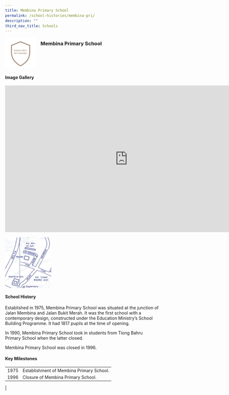 ```yaml
---
title: Membina Primary School
permalink: /school-histories/membina-pri/
description: ""
third_nav_title: Schools
---
```

<img align="left" style="width:20%;margin-right:15px;" src="/images/membinapri1.png">

### **Membina Primary School**

<br clear="left">

#### **Image Gallery**
<iframe src="https://docs.google.com/presentation/d/e/2PACX-1vTyPky_0fDs_jmoOw0iMFFEz16smSNGq_kHgEDI_a9KBpohXqVYvA4dYzQ_t0iHPwS7u8gygEKtNsCY/embed?start=false&amp;loop=true&amp;delayms=5000" frameborder="0" width="800" height="479" allowfullscreen="true"></iframe>

<p><a href="/images/membinapri2.jpg">  
<img align="left" style="width:30%;margin-right:15px;" src="/images/membinapri2.jpg">
</a></p>

<br clear="left">

#### **School History**
Established in 1975, Membina Primary School was situated at the junction of Jalan Membina and Jalan Bukit Merah. It was the first school with a contemporary design, constructed under the Education Ministry’s School Building Programme. It had 1817 pupils at the time of opening.&nbsp;&nbsp;

In 1990, Membina Primary School took in students from Tiong Bahru Primary School when the latter closed.&nbsp;

Membina Primary School was closed in 1996.

#### **Key Milestones**

|  |  |
|:---:|---|
| 1975 | Establishment of Membina Primary School. |
| 1996 | Closure of Membina Primary School. |
|